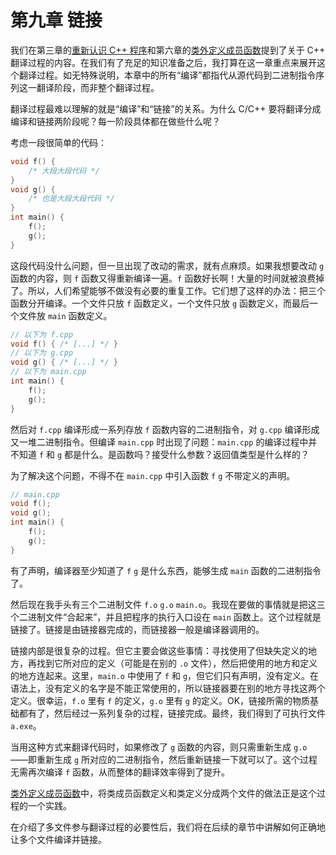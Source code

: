 # 第九章 链接 <Badge type="tip" text="选读" />

我们在第三章的[重新认识 C++ 程序](/ch03/review_cpp)和第六章的[类外定义成员函数](/ch06/noninline_member_function)提到了关于 C++ 翻译过程的内容。在我们有了充足的知识准备之后，我打算在这一章重点来展开这个翻译过程。如无特殊说明，本章中的所有“编译”都指代从源代码到二进制指令序列这一翻译阶段，而非整个翻译过程。

翻译过程最难以理解的就是“编译”和“链接”的关系。为什么 C/C++ 要将翻译分成编译和链接两阶段呢？每一阶段具体都在做些什么呢？

考虑一段很简单的代码：
```cpp
void f() {
    /* 大段大段代码 */
}
void g() {
    /* 也是大段大段代码 */
}
int main() {
    f();
    g();
}
```
这段代码没什么问题，但一旦出现了改动的需求，就有点麻烦。如果我想要改动 `g` 函数的内容，则 `f` 函数又得重新编译一遍。`f` 函数好长啊！大量的时间就被浪费掉了。所以，人们希望能够不做没有必要的重复工作。它们想了这样的办法：把三个函数分开编译。一个文件只放 `f` 函数定义，一个文件只放 `g` 函数定义，而最后一个文件放 `main` 函数定义。
```cpp
// 以下为 f.cpp
void f() { /* [...] */ }
// 以下为 g.cpp
void g() { /* [...] */ }
// 以下为 main.cpp
int main() {
    f();
    g();
}
```

然后对 `f.cpp` 编译形成一系列存放 `f` 函数内容的二进制指令，对 `g.cpp` 编译形成又一堆二进制指令。但编译 `main.cpp` 时出现了问题：`main.cpp` 的编译过程中并不知道 `f` 和 `g` 都是什么。是函数吗？接受什么参数？返回值类型是什么样的？

为了解决这个问题，不得不在 `main.cpp` 中引入函数 `f` `g` 不带定义的声明。
```cpp
// main.cpp
void f();
void g();
int main() {
    f();
    g();
}
```
有了声明，编译器至少知道了 `f` `g` 是什么东西，能够生成 `main` 函数的二进制指令了。

然后现在我手头有三个二进制文件 `f.o` `g.o` `main.o`。我现在要做的事情就是把这三个二进制文件“合起来”，并且把程序的执行入口设在 `main` 函数上。这个过程就是链接了。链接是由链接器完成的，而链接器一般是编译器调用的。

链接内部是很复杂的过程。但它主要会做这些事情：寻找使用了但缺失定义的地方，再找到它所对应的定义（可能是在别的 `.o` 文件），然后把使用的地方和定义的地方连起来。这里，`main.o` 中使用了 `f` 和 `g`，但它们只有声明，没有定义。在语法上，没有定义的名字是不能正常使用的，所以链接器要在别的地方寻找这两个定义。很幸运，`f.o` 里有 `f` 的定义，`g.o` 里有 `g` 的定义。OK，链接所需的物质基础都有了，然后经过一系列复杂的过程，链接完成。最终，我们得到了可执行文件 `a.exe`。

当用这种方式来翻译代码时，如果修改了 `g` 函数的内容，则只需重新生成 `g.o` ——即重新生成 `g` 所对应的二进制指令，然后重新链接一下就可以了。这个过程无需再次编译 `f` 函数，从而整体的翻译效率得到了提升。

[类外定义成员函数](/ch06/noninline_member_function)中，将类成员函数定义和类定义分成两个文件的做法正是这个过程的一个实践。

在介绍了多文件参与翻译过程的必要性后，我们将在后续的章节中讲解如何正确地让多个文件编译并链接。
